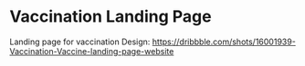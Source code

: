 # Vaccination Landing Page
Landing page for vaccination
Design: https://dribbble.com/shots/16001939-Vaccination-Vaccine-landing-page-website
